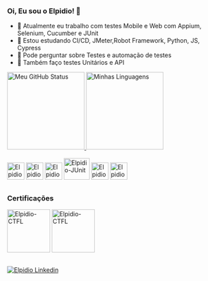 ### Oi, Eu sou o Elpidio! 👋

<!--
**elpidioneto/elpidioneto** is a ✨ _special_ ✨ repository because its `README.md` (this file) appears on your GitHub profile.

Here are some ideas to get you started:
-->
- 🔭 Atualmente eu trabalho com testes Mobile e Web com Appium, Selenium, Cucumber e JUnit
- 🌱 Estou estudando CI/CD, JMeter,Robot Framework, Python, JS, Cypress
- 💬 Pode perguntar sobre Testes e automação de testes
- 🐞 Também faço testes Unitários e API

<a href='#'>
  <img alt="Meu GitHub Status" height="180em"src="https://github-readme-stats.vercel.app/api?username=elpidioneto&show_icons=true&theme=tokyonight"/>
  <img alt="Minhas Linguagens" height="180em"src="https://github-readme-stats.vercel.app/api/top-langs/?username=elpidioneto&show_icons=true&theme=tokyonight"/>
</a>

<div style="display: inline_block"><br>
  <img alt="Elpidio-Cucumber" height="40" width="40" src="https://cdn.jsdelivr.net/gh/devicons/devicon/icons/cucumber/cucumber-plain.svg" /> 
  <img alt="Elpidio-Selenium" height="40" width="40" src="https://www.selenium.dev/images/logos/webdriver.svg"/>
  <img alt="Elpidio-Appium" height="40" width="40"  src="https://cdn.worldvectorlogo.com/logos/appium.svg"/>
  <img alt="Elpidio-JUnit" height="50" width="60" src="https://junit.org/junit4/images/junit-logo.png"/>
  <img alt="Elpidio-Java" height="40" width="40" src="https://cdn.jsdelivr.net/gh/devicons/devicon/icons/java/java-original.svg" />
  <img alt="Elpidio-JS" height="40" width="40" src="https://cdn.jsdelivr.net/gh/devicons/devicon/icons/javascript/javascript-original.svg" />
  
</div>

##

<div>

### Certificações

<img alt="Elpidio-CTFL" height="100" width="100" src="https://bstqb.org.br/b9/img/selos/sign-FL.png" />
<img alt="Elpidio-CTFL" height="100" width="100" src="https://bstqb.org.br/b9/img/selos/sign-AT.png" />

</div>

##
<div>
  <a target="_blank" href="https://www.linkedin.com/in/elpidio-neto12"><img alt="Elpidio Linkedin" src="https://img.shields.io/badge/LinkedIn-0077B5?style=for-the-badge&logo=linkedin&logoColor=white"/></a>
  </div>
